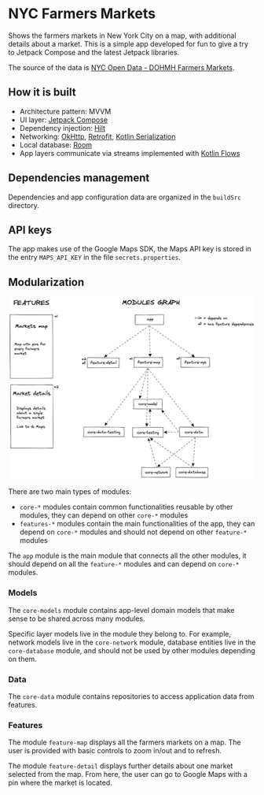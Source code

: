# NYC Farmers Markets

Shows the farmers markets in New York City on a map, with additional details about a market. This 
is a simple app developed for fun to give a try to Jetpack Compose and the latest Jetpack libraries.

The source of the data is [NYC Open Data - DOHMH Farmers Markets](https://data.cityofnewyork.us/dataset/DOHMH-Farmers-Markets/8vwk-6iz2).

## How it is built

* Architecture pattern: MVVM
* UI layer: [Jetpack Compose](https://developer.android.com/jetpack/compose)
* Dependency injection: [Hilt](https://dagger.dev/hilt/)
* Networking: [OkHttp](https://square.github.io/okhttp/), [Retrofit](https://square.github.io/retrofit/),
[Kotlin Serialization](https://kotlinlang.org/docs/serialization.html)
* Local database: [Room](https://developer.android.com/training/data-storage/room)
* App layers communicate via streams implemented with [Kotlin Flows](https://developer.android.com/kotlin/flow)

## Dependencies management

Dependencies and app configuration data are organized in the `buildSrc` directory.

## API keys

The app makes use of the Google Maps SDK, the Maps API key is stored in the entry `MAPS_API_KEY`
in the file `secrets.properties`.

## Modularization

![Modularization graph](images/modularization-graph.png "Modularization graph")

There are two main types of modules:

* `core-*` modules contain common functionalities reusable by other modules, they can depend on other
`core-*` modules
* `features-*` modules contain the main functionalities of the app, they can depend on `core-*` modules
and should not depend on other `feature-*` modules

The `app` module is the main module that connects all the other modules, it should depend on all the
`feature-*` modules and can depend on `core-*` modules.

### Models

The `core-models` module contains app-level domain models that make sense to be shared across many 
modules.

Specific layer models live in the module they belong to. For example, network models live in the 
`core-network` module, database entities live in the `core-database` module, and should not be 
used by other modules depending on them.

### Data

The `core-data` module contains repositories to access application data from features.

### Features

The module `feature-map` displays all the farmers markets on a map. The user is provided with
basic controls to zoom in/out and to refresh.

The module `feature-detail` displays further details about one market selected from the map.
From here, the user can go to Google Maps with a pin where the market is located.
